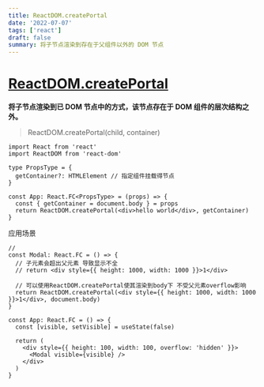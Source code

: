 ```yaml
---
title: ReactDOM.createPortal
date: '2022-07-07'
tags: ['react']
draft: false
summary: 将子节点渲染到存在于父组件以外的 DOM 节点
---
```


# [ReactDOM.createPortal](https://zh-hans.reactjs.org/docs/react-dom.html#createportal)

**将子节点渲染到已 DOM 节点中的方式，该节点存在于 DOM 组件的层次结构之外。**

> ReactDOM.createPortal(child, container)

```tsx
import React from 'react'
import ReactDOM from 'react-dom'

type PropsType = {
  getContainer?: HTMLElement // 指定组件挂载得节点
}

const App: React.FC<PropsType> = (props) => {
  const { getContainer = document.body } = props
  return ReactDOM.createPortal(<div>hello world</div>, getContainer)
}
```

应用场景

```tsx
//
const Modal: React.FC = () => {
  // 子元素会超出父元素 导致显示不全
  // return <div style={{ height: 1000, width: 1000 }}>1</div>

  // 可以使用ReactDOM.createPortal使其渲染到body下 不受父元素overflow影响
  return ReactDOM.createPortal(<div style={{ height: 1000, width: 1000 }}>1</div>, document.body)
}

const App: React.FC = () => {
  const [visible, setVisible] = useState(false)

  return (
    <div style={{ height: 100, width: 100, overflow: 'hidden' }}>
      <Modal visible={visible} />
    </div>
  )
}
```
